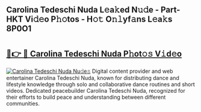 ## Carolina Tedeschi Nuda L𝚎a𝚔ed N𝚞𝚍e - Part-HKT Vi𝚍𝚎o P𝚑𝚘tos - H𝚘𝚝 O𝚗𝚕yf𝚊ns L𝚎a𝚔s 8P0O1

# <h2><a href="http://kf2t4s3.oniu.top/?m=Carolina+Tedeschi+Nuda">🔗👉 🔴 Carolina Tedeschi Nuda P𝚑ot𝚘𝚜 V𝚒d𝚎o</a></h2>

[![Carolina Tedeschi Nuda Nu𝚍e𝚜](https://i.imgur.com/0qMVB7G.gif)](http://kf2t4s3.oniu.top/?m=Carolina+Tedeschi+Nuda)
Digital content provider and web entertainer Carolina Tedeschi Nuda, known for distributing dance and lifestyle knowledge through solo and collaborative dance routines and short videos. Dedicated peacebuilder Carolina Tedeschi Nuda, recognized for their efforts to build peace and understanding between different communities.  
